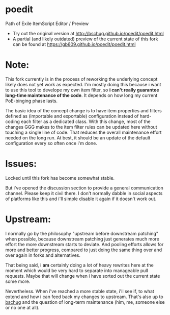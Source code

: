# poedit
Path of Exile ItemScript Editor / Preview

* Try out the original version at http://bschug.github.io/poedit/poedit.html
* A partial (and likely outdated) preview of the current state of this fork can be found at https://gb609.github.io/poedit/poedit.html

# Note:
This fork currently is in the process of reworking the underlying concept likely does not yet work as expected. 
I'm mostly doing this because i want to use this tool to develope my own item filter, so **i can't really guarantee long-time maintenance of the code**. It depends on how long my current PoE-binging phase lasts.

The basic idea of the concept change is to have item properties and filters defined as (importable and exportable) configuration instead of hard-coding each filter as a dedicated class. With this change, most of the changes GGG makes to the item filter rules can be updated here without touching a single line of code. That reduces the overall maintenance effort needed on the long run. At best, it should be an update of the default configuration every so often once i'm done.

# Issues:
Locked until this fork has become somewhat stable. 

But i've opened the discussion section to provide a general communication channel. Please keep it civil there. I don't normally dabble in social aspects of platforms like this and i'll simple disable it again if it doesn't work out.

# Upstream:
I normally go by the philosophy "upstream before downstream patching" when possible, because downstream patching just generates much more effort the more downstream starts to deviate. And pooling efforts allows for more and better progress, compared to just doing the same thing over and over again in forks and alternatives.

That being said, i **am** certainly doing a lot of heavy rewrites here at the moment which would be very hard to separate into manageable pull requests. Maybe that will change when i have sorted out the current state some more.

Nevertheless. When i've reached a more stable state, i'll see if, to what extend and how i can feed back my changes to upstream. That's also up to [bschug](https://github.com/bschug) and the question of long-term maintenance (him, me, someone else or no one at all).
